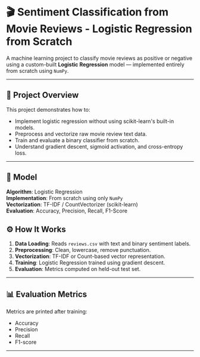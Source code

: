 # 🎬 Sentiment Classification from Movie Reviews - Logistic Regression from Scratch

A machine learning project to classify movie reviews as positive or negative using a custom-built **Logistic Regression** model — implemented entirely from scratch using `NumPy`.

---

## 🚀 Project Overview

This project demonstrates how to:
- Implement logistic regression without using scikit-learn's built-in models.
- Preprocess and vectorize raw movie review text data.
- Train and evaluate a binary classifier from scratch.
- Understand gradient descent, sigmoid activation, and cross-entropy loss.

---

## 🧠 Model

**Algorithm**: Logistic Regression  
**Implementation**: From scratch using only `NumPy`  
**Vectorization**: TF-IDF / CountVectorizer (scikit-learn)  
**Evaluation**: Accuracy, Precision, Recall, F1-Score

## ⚙️ How It Works

1. **Data Loading**: Reads `reviews.csv` with text and binary sentiment labels.
2. **Preprocessing**: Clean, lowercase, remove punctuation.
3. **Vectorization**: TF-IDF or Count-based vector representation.
4. **Training**: Logistic Regression trained using gradient descent.
5. **Evaluation**: Metrics computed on held-out test set.

---

## 📊 Evaluation Metrics

Metrics are printed after training:
- Accuracy
- Precision
- Recall
- F1-score

---
